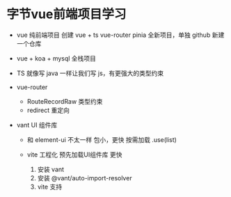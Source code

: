 # 字节vue前端项目学习

- vue 纯前端项目
    创建 vue + ts  vue-router pinia
    全新项目，单独 github 新建一个仓库
- vue + koa + mysql 全栈项目

- TS 就像写 java 一样让我们写 js，有更强大的类型约束

- vue-router
  - RouteRecordRaw 类型约束
  - redirect 重定向  

- vant UI 组件库
  - 和 element-ui 不太一样 包小，更快
    按需加载 .use(list) 

  - vite 工程化
    预先加载UI组件库 更快
    1. 安装 vant
    2. 安装 @vant/auto-import-resolver
    3. vite 支持
